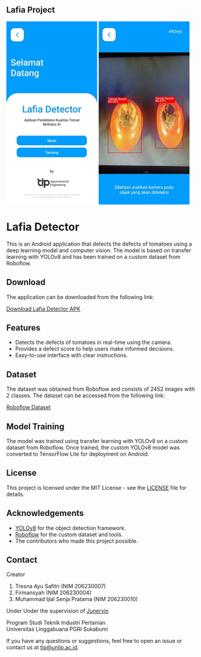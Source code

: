 ## Lafia Project


<p>
    <img src="home.jpg" >
    <img src="test.jpg" >
</p>

# Lafia Detector

This is an Android application that detects the defects of tomatoes using a deep learning model and computer vision. The model is based on transfer learning with YOLOv8 and has been trained on a custom dataset from Roboflow.

## Download

The application can be downloaded from the following link:

[Download Lafia Detector APK](https://drive.google.com/file/d/1XTaKibZQVaXQsfYLlI8x4MWIeA6F8Spf/view?usp=sharing)

## Features

- Detects the defects of tomatoes in real-time using the camera.
- Provides a defect score to help users make informed decisions.
- Easy-to-use interface with clear instructions.

## Dataset

The dataset was obtained from Roboflow and consists of 2452 images with 2 classes. The dataset can be accessed from the following link:

[Roboflow Dataset](https://universe.roboflow.com/hanoi-university-of-industry-xfhdu/tomato-frsnq)

## Model Training

The model was trained using transfer learning with YOLOv8 on a custom dataset from Roboflow. Once trained, the custom YOLOv8 model was converted to TensorFlow Lite for deployment on Android.

## License

This project is licensed under the MIT License - see the [LICENSE](LICENSE) file for details.

## Acknowledgements

- [YOLOv8](https://github.com/ultralytics/ultralytics) for the object detection framework.
- [Roboflow](https://roboflow.com/) for the custom dataset and tools.
- The contributors who made this project possible.

## Contact

Creator
1. Tresna Ayu Safitri (NIM 206230007)
2. Firmansyah (NIM 206230004)
3. Muhammad Ijlal Senja Pratama (NIM 206230010)

Under Under the supervision of [Junervin](https://github.com/junervin12)

<p>Program Studi Teknik Industri Pertanian<br>Universitas Linggabuana PGRI Sukabumi</p>

If you have any questions or suggestions, feel free to open an issue or contact us at [tip@unlip.ac.id](mailto:your-email@tip@unlip.ac.id).

